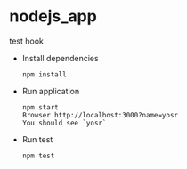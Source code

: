 # nodejs_app
test hook
* Install dependencies
  
      npm install
    
* Run application

      npm start
      Browser http://localhost:3000?name=yosr
      You should see `yosr`
    
* Run test
  
      npm test
